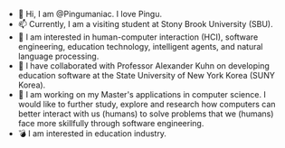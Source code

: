 - 👋 Hi, I am @Pingumaniac. I love Pingu.
- 📫 Currently, I am a visiting student at Stony Brook University (SBU).
- 👀 I am interested in human-computer interaction (HCI), software engineering, education technology, intelligent agents, and natural language processing.
- 💞️ I have collaborated with Professor Alexander Kuhn on developing education software at the State University of New York Korea (SUNY Korea).
- 🌱 I am working on my Master's applications in computer science. I would like to further study, explore and research how computers can better interact with us (humans) to solve problems that we (humans) face more skillfully through software engineering.
- 💣 I am interested in education industry.


<!---
Pingumaniac/Pingumaniac is a ✨ special ✨ repository because its `README.md` (this file) appears on your GitHub profile.
You can click the Preview link to take a look at your changes.
--->
